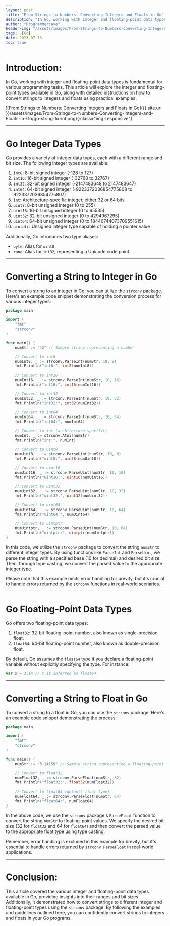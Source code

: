 ```yaml
---
layout: post
title: "From Strings to Numbers: Converting Integers and Floats in Go"
description: "In Go, working with integer and floating-point data types is fundamental for various programming tasks. This article will explore the integer and floating-point types available in Go, along with detailed instructions on how to convert strings to integers and floats using practical examples."
author: "Programmercave"
header-img: "/assets/images/From-Strings-to-Numbers-Converting-Integers-and-Floats-in-Go/go-string-to-int.png"
tags:  [Go]
date: 2023-07-13
toc: true
---
```

# Introduction:

In Go, working with integer and floating-point data types is fundamental for various programming tasks. This article will explore the integer and floating-point types available in Go, along with detailed instructions on how to convert strings to integers and floats using practical examples.

![From Strings to Numbers: Converting Integers and Floats in Go]({{ site.url }}/assets/images/From-Strings-to-Numbers-Converting-Integers-and-Floats-in-Go/go-string-to-int.png){:class="img-responsive"}

---



# Go Integer Data Types

Go provides a variety of integer data types, each with a different range and bit size. The following integer types are available:

1. `int8`: 8-bit signed integer (-128 to 127)
2. `int16`: 16-bit signed integer (-32768 to 32767)
3. `int32`: 32-bit signed integer (-2147483648 to 2147483647)
4. `int64`: 64-bit signed integer (-9223372036854775808 to 9223372036854775807)
5. `int`: Architecture-specific integer, either 32 or 64 bits
6. `uint8`: 8-bit unsigned integer (0 to 255)
7. `uint16`: 16-bit unsigned integer (0 to 65535)
8. `uint32`: 32-bit unsigned integer (0 to 4294967295)
9. `uint64`: 64-bit unsigned integer (0 to 18446744073709551615)
10. `uintptr`: Unsigned integer type capable of holding a pointer value

Additionally, Go introduces two type aliases:
- `byte`: Alias for `uint8`
- `rune`: Alias for `int32`, representing a Unicode code point

---



# Converting a String to Integer in Go

To convert a string to an integer in Go, you can utilize the `strconv` package. Here's an example code snippet demonstrating the conversion process for various integer types:

```go
package main

import (
	"fmt"
	"strconv"
)

func main() {
	numStr := "42" // Sample string representing a number

	// Convert to int8
	numInt8, _ := strconv.ParseInt(numStr, 10, 8)
	fmt.Println("int8:", int8(numInt8))

	// Convert to int16
	numInt16, _ := strconv.ParseInt(numStr, 10, 16)
	fmt.Println("int16:", int16(numInt16))

	// Convert to int32
	numInt32, _ := strconv.ParseInt(numStr, 10, 32)
	fmt.Println("int32:", int32(numInt32))

	// Convert to int64
	numInt64, _ := strconv.ParseInt(numStr, 10, 64)
	fmt.Println("int64:", numInt64)

	// Convert to int (architecture-specific)
	numInt, _ := strconv.Atoi(numStr)
	fmt.Println("int:", numInt)

	// Convert to uint8
	numUint8, _ := strconv.ParseUint(numStr, 10, 8)
	fmt.Println("uint8:", uint8(numUint8))

	// Convert to uint16
	numUint16, _ := strconv.ParseUint(numStr, 10, 16)
	fmt.Println("uint16:", uint16(numUint16))

	// Convert to uint32
	numUint32, _ := strconv.ParseUint(numStr, 10, 32)
	fmt.Println("uint32:", uint32(numUint32))

	// Convert to uint64
	numUint64, _ := strconv.ParseUint(numStr, 10, 64)
	fmt.Println("uint64:", numUint64)

	// Convert to uintptr
	numUintptr, _ := strconv.ParseUint(numStr, 10, 64)
	fmt.Println("uintptr:", uintptr(numUintptr))
}
```

In this code, we utilize the `strconv` package to convert the string `numStr` to different integer types. By using functions like `ParseInt` and `ParseUint`, we parse the string with a specified base (10 for decimal) and desired bit size. Then, through type casting, we convert the parsed value to the appropriate integer type.

Please note that this example omits error handling for brevity, but it's crucial to handle errors returned by the `strconv` functions in real-world scenarios.

---



# Go Floating-Point Data Types

Go offers two floating-point data types:

1. `float32`: 32-bit floating-point number, also known as single-precision float.
2. `float64`: 64-bit floating-point number, also known as double-precision float.

By default, Go assumes the `float64` type if you declare a floating-point variable without explicitly specifying the type. For instance:

```go
var x = 3.14 // x is inferred as float64
```

---



# Converting a String to Float in Go

To convert a string to a float in Go, you can use the `strconv` package. Here's an example code snippet demonstrating the process:

```go
package main

import (
	"fmt"
	"strconv"
)

func main() {
	numStr := "3.14159" // Sample string representing a floating-point number

	// Convert to float32
	numFloat32, _ := strconv.ParseFloat(numStr, 32)
	fmt.Println("float32:", float32(numFloat32))

	// Convert to float64 (default float type)
	numFloat64, _ := strconv.ParseFloat(numStr, 64)
	fmt.Println("float64:", numFloat64)
}
```

In the above code, we use the `strconv` package's `ParseFloat` function to convert the string `numStr` to floating-point values. We specify the desired bit size (32 for `float32` and 64 for `float64`) and then convert the parsed value to the appropriate float type using type casting.

Remember, error handling is excluded in this example for brevity, but it's essential to handle errors returned by `strconv.ParseFloat` in real-world applications.

---



# Conclusion:

This article covered the various integer and floating-point data types available in Go, providing insights into their ranges and bit sizes. Additionally, it demonstrated how to convert strings to different integer and floating-point types using the `strconv` package. By following the examples and guidelines outlined here, you can confidently convert strings to integers and floats in your Go programs.